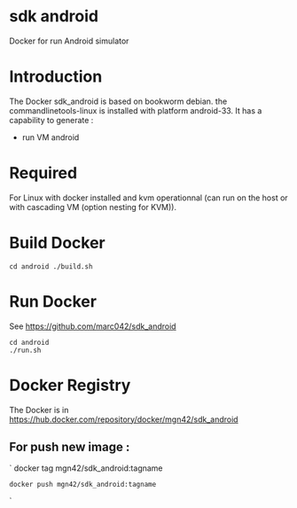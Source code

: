 

# sdk android
Docker for run Android simulator


Introduction
============

The Docker sdk_android is based on bookworm debian.
the commandlinetools-linux is installed with platform android-33.
It has a capability to generate :
  - run VM android

Required
========

For Linux with docker installed and kvm operationnal (can run on the
host or with cascading VM (option nesting for KVM)).


Build Docker
============

  `
    cd android
    ./build.sh
  `

Run Docker
==========

See https://github.com/marc042/sdk_android


    cd android
    ./run.sh


Docker Registry
===============

The Docker is in https://hub.docker.com/repository/docker/mgn42/sdk_android

For push new image :
--------------------
  `
    docker tag <SHA1> mgn42/sdk_android:tagname
    
    docker push mgn42/sdk_android:tagname
  `
